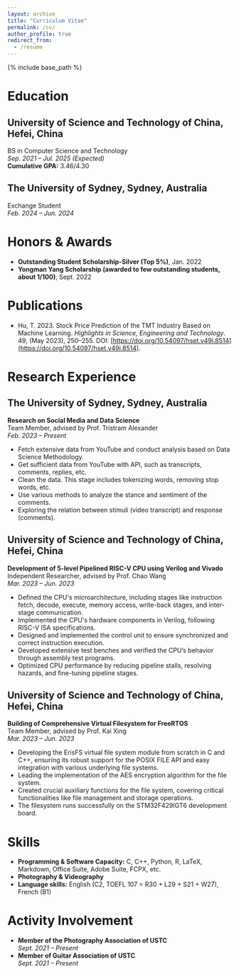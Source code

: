 ```yaml
---
layout: archive
title: "Curriculum Vitae"
permalink: /cv/
author_profile: true
redirect_from:
  - /resume
---
```


{% include base_path %}

Education
======
## **University of Science and Technology of China, Hefei, China**
BS in Computer Science and Technology\
*Sep. 2021 – Jul. 2025 (Expected)*\
**Cumulative GPA:** 3.46/4.30

## **The University of Sydney, Sydney, Australia**
Exchange Student\
*Feb. 2024 – Jun. 2024*

Honors & Awards
======
* **Outstanding Student Scholarship-Silver (Top 5%)**, Jan. 2022
* **Yongman Yang Scholarship (awarded to few outstanding students, about 1/100)**, Sept. 2022

Publications
======
* Hu, T. 2023. Stock Price Prediction of the TMT Industry Based on Machine Learning. *Highlights in Science, Engineering and Technology*. 49, (May 2023), 250–255. DOI: [https://doi.org/10.54097/hset.v49i.8514](https://doi.org/10.54097/hset.v49i.8514).

Research Experience
======
## **The University of Sydney, Sydney, Australia**
**Research on Social Media and Data Science**\
Team Member, advised by Prof. Tristram Alexander\
*Feb. 2023 – Present*
* Fetch extensive data from YouTube and conduct analysis based on Data Science Methodology.
* Get sufficient data from YouTube with API, such as transcripts, comments, replies, etc.
* Clean the data. This stage includes tokenizing words, removing stop words, etc.
* Use various methods to analyze the stance and sentiment of the comments.
* Exploring the relation between stimuli (video transcript) and response (comments).

## **University of Science and Technology of China, Hefei, China**
**Development of 5-level Pipelined RISC-V CPU using Verilog and Vivado**\
Independent Researcher, advised by Prof. Chao Wang\
*Mar. 2023 – Jun. 2023*
* Defined the CPU's microarchitecture, including stages like instruction fetch, decode, execute, memory access, write-back stages, and inter-stage communication.
* Implemented the CPU's hardware components in Verilog, following RISC-V ISA specifications.
* Designed and implemented the control unit to ensure synchronized and correct instruction execution.
* Developed extensive test benches and verified the CPU’s behavior through assembly test programs.
* Optimized CPU performance by reducing pipeline stalls, resolving hazards, and fine-tuning pipeline stages.

## **University of Science and Technology of China, Hefei, China**
**Building of Comprehensive Virtual Filesystem for FreeRTOS**\
Team Member, advised by Prof. Kai Xing\
*Mar. 2023 – Jun. 2023*
* Developing the ErisFS virtual file system module from scratch in C and C++, ensuring its robust support for the POSIX FILE API and easy integration with various underlying file systems.
* Leading the implementation of the AES encryption algorithm for the file system.
* Created crucial auxiliary functions for the file system, covering critical functionalities like file management and storage operations.
* The filesystem runs successfully on the STM32F429IGT6 development board.

Skills
======
* **Programming & Software Capacity:** C, C++, Python, R, LaTeX, Markdown, Office Suite, Adobe Suite, FCPX, etc.
* **Photography & Videography**
* **Language skills:** English (C2, TOEFL 107 = R30 + L29 + S21 + W27), French (B1)

Activity Involvement
======
* **Member of the Photography Association of USTC**\
*Sept. 2021 – Present*
* **Member of Guitar Association of USTC**\
*Sept. 2021 – Present*
